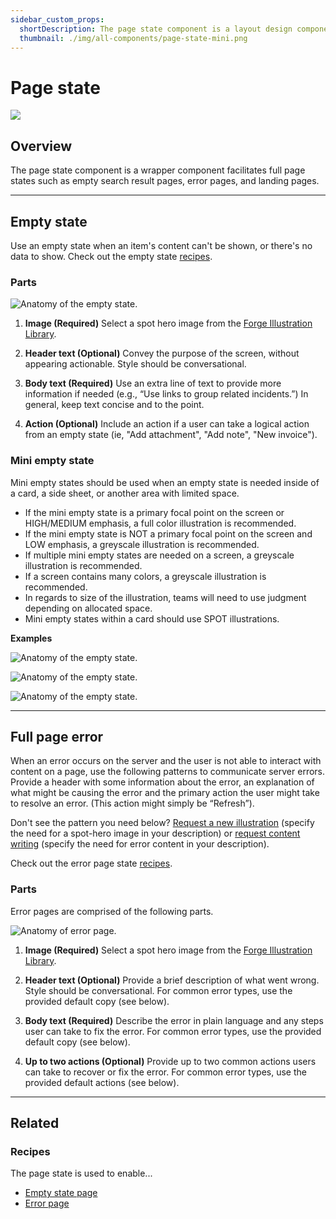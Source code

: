 ```yaml
---
sidebar_custom_props:
  shortDescription: The page state component is a layout design component that facilitates full page states.
  thumbnail: ./img/all-components/page-state-mini.png
---
```


# Page state

<ComponentVisual storybookUrl="https://forge.tylerdev.io/main/?path=/docs/components-page-state--docs">

![](./images/page-state.png)

</ComponentVisual>

## Overview

The page state component is a wrapper component facilitates full page states such as empty search result pages, error pages, and landing pages.

---

## Empty state 

Use an empty state when an item's content can't be shown, or there's no data to show. Check out the empty state [recipes](/recipes/empty-state/no-search-result).

### Parts

<ImageBlock padded={false}>

![ Anatomy of the empty state.](./images/empty-state-parts.png)

</ImageBlock>

1. **Image (Required)** Select a spot hero image from the [Forge Illustration Library](/assets/illustration-library).

2. **Header text (Optional)** Convey the purpose of the screen, without appearing actionable. Style should be conversational. 

3. **Body text (Required)** Use an extra line of text to provide more information if needed (e.g., “Use links to group related incidents.”) In general, keep text concise and to the point.

4. **Action (Optional)** Include an action if a user can take a logical action from an empty state (ie, "Add attachment", "Add note", "New invoice").

### Mini empty state 

Mini empty states should be used when an empty state is needed inside of a card, a side sheet, or another area with limited space.

- If the mini empty state is a primary focal point on the screen or HIGH/MEDIUM emphasis, a full color illustration is recommended.
- If the mini empty state is NOT a primary focal point on the screen and LOW emphasis, a greyscale illustration is recommended.
- If multiple mini empty states are needed on a screen, a greyscale illustration is recommended.
- If a screen contains many colors, a greyscale illustration is recommended.
- In regards to size of the illustration, teams will need to use judgment depending on allocated space.
- Mini empty states within a card should use SPOT illustrations.

**Examples**

<ImageBlock padded={false}>

![ Anatomy of the empty state.](./images/empty-state.png)

</ImageBlock>

<ImageBlock padded={false}>

![ Anatomy of the empty state.](./images/empty-state1.png)

</ImageBlock>

<ImageBlock padded={false}>

![ Anatomy of the empty state.](./images/empty-state2.png)

</ImageBlock>

---

## Full page error

When an error occurs on the server and the user is not able to interact with content on a page, use the following patterns to communicate server errors. Provide a header with some information about the error, an explanation of what might be causing the error and the primary action the user might take to resolve an error. (This action might simply be “Refresh”).

Don't see the pattern you need below? [Request a new illustration](https://tylerjira.tylertech.com/servicedesk/customer/portal/21/create/601) (specify the need for a spot-hero image in your description) or [request content writing](https://tylerjira.tylertech.com/servicedesk/customer/portal/21/create/602) (specify the need for error content in your description).

Check out the error page state [recipes](/recipes/error-pages/generic-400).

### Parts

Error pages are comprised of the following parts. 

<ImageBlock padded={false}>

![ Anatomy of error page.](./images/error-page.png)

</ImageBlock>

1. **Image (Required)** Select a spot hero image from the [Forge Illustration Library](/assets/illustration-library).

2. **Header text (Optional)** Provide a brief description of what went wrong. Style should be conversational. For common error types, use the provided default copy (see below). 

3. **Body text (Required)** Describe the error in plain language and any steps user can take to fix the error. For common error types, use the provided default copy (see below). 

4. **Up to two actions (Optional)** Provide up to two common actions users can take to recover or fix the error. For common error types, use the provided default actions (see below). 

---

## Related 

### Recipes 

The page state is used to enable...

- [Empty state page](/recipes/empty-state/no-search-result)
- [Error page](/recipes/error-pages/generic-400)
